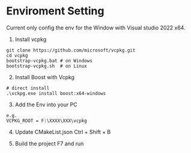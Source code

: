 # Enviroment Setting

Current only config the env for the Window with Visual studio 2022 x64.

1. Install vcpkg
```
git clone https://github.com/microsoft/vcpkg.git
cd vcpkg
bootstrap-vcpkg.bat # on Windows
bootstrap-vcpkg.sh  # on Linux
```

2. Install Boost with Vcpkg
```
# direct install
.\vckpg.exe install boost:x64-windows
```

3. Add the Env into your PC
```
e.g.
VCPKG_ROOT = F:\XXXX\XXX\vcpkg
```

4. Update CMakeList.json
Ctrl + Shift + B

5. Build the project
F7 and run

